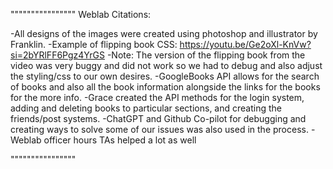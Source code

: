 """"""""""""""""
Weblab Citations:

-All designs of the images were created using photoshop and illustrator by Franklin. 
-Example of flipping book CSS: https://youtu.be/Ge2oXl-KnVw?si=2bYRlFF6Pgz4YrGS
-Note: The version of the flipping book from the video was very buggy and did not work so we had to debug and also adjust the styling/css to our own desires.
-GoogleBooks API allows for the search of books and also all the book information alongside the links for the books for the more info.
-Grace created the API methods for the login system, adding and deleting books to particular sections, and creating the friends/post systems.
-ChatGPT and Github Co-pilot for debugging and creating ways to solve some of our issues was also used in the process.
-Weblab officer hours TAs helped a lot as well 

""""""""""""""""


